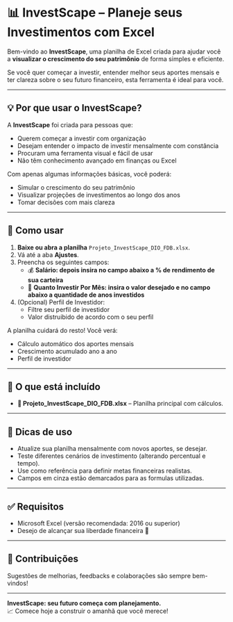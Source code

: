 # 📊 InvestScape – Planeje seus Investimentos com Excel

Bem-vindo ao **InvestScape**, uma planilha de Excel criada para ajudar você a **visualizar o crescimento do seu patrimônio** de forma simples e eficiente.

Se você quer começar a investir, entender melhor seus aportes mensais e ter clareza sobre o seu futuro financeiro, esta ferramenta é ideal para você.

---

## 💡 Por que usar o InvestScape?

A **InvestScape** foi criada para pessoas que:
- Querem começar a investir com organização
- Desejam entender o impacto de investir mensalmente com constância
- Procuram uma ferramenta visual e fácil de usar
- Não têm conhecimento avançado em finanças ou Excel

Com apenas algumas informações básicas, você poderá:
- Simular o crescimento do seu patrimônio
- Visualizar projeções de investimentos ao longo dos anos
- Tomar decisões com mais clareza

---

## 🚀 Como usar

1. **Baixe ou abra a planilha** `Projeto_InvestScape_DIO_FDB.xlsx`.
2. Vá até a aba **Ajustes**.
3. Preencha os seguintes campos:
   - 💰 **Salário: depois insira no campo abaixo a % de rendimento de sua carteira**
   - 📅 **Quanto Investir Por Mês: insira o valor desejado e no campo abaixo a quantidade de anos investidos**
4. (Opcional) Perfil de Investidor:
   - Filtre seu perfil de investidor
   - Valor distruibido de acordo com o seu perfil

A planilha cuidará do resto! Você verá:
- Cálculo automático dos aportes mensais
- Crescimento acumulado ano a ano
- Perfil de investidor

---

## 🧾 O que está incluído

- **📁 Projeto_InvestScape_DIO_FDB.xlsx** – Planilha principal com cálculos.

---

## 🧠 Dicas de uso

- Atualize sua planilha mensalmente com novos aportes, se desejar.
- Teste diferentes cenários de investimento (alterando percentual e tempo).
- Use como referência para definir metas financeiras realistas.
- Campos em cinza estão demarcados para as formulas utilizadas.  

---

## ✅ Requisitos

- Microsoft Excel (versão recomendada: 2016 ou superior)
- Desejo de alcançar sua liberdade financeira 💪

---

## 🤝 Contribuições

Sugestões de melhorias, feedbacks e colaborações são sempre bem-vindos!  

---

**InvestScape: seu futuro começa com planejamento.**  
📈 Comece hoje a construir o amanhã que você merece!
